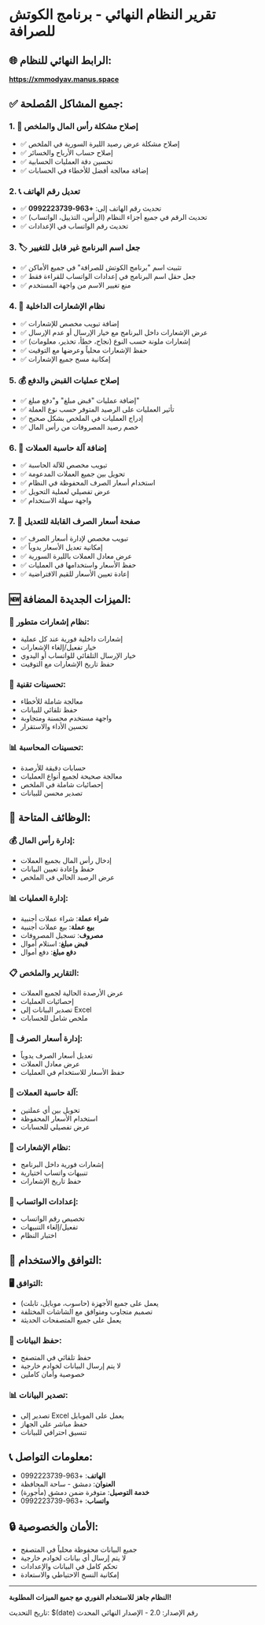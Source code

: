 # تقرير النظام النهائي - برنامج الكوتش للصرافة

## 🌐 الرابط النهائي للنظام:
**https://xmmodyav.manus.space**

## ✅ جميع المشاكل المُصلحة:

### 1. 🔧 إصلاح مشكلة رأس المال والملخص
- ✅ إصلاح مشكلة عرض رصيد الليرة السورية في الملخص
- ✅ إصلاح حساب الأرباح والخسائر
- ✅ تحسين دقة العمليات الحسابية
- ✅ إضافة معالجة أفضل للأخطاء في الحسابات

### 2. 📞 تعديل رقم الهاتف
- ✅ تحديث رقم الهاتف إلى: **+963-0992223739**
- ✅ تحديث الرقم في جميع أجزاء النظام (الرأس، التذييل، الواتساب)
- ✅ تحديث رقم الواتساب في الإعدادات

### 3. 🏷️ جعل اسم البرنامج غير قابل للتغيير
- ✅ تثبيت اسم "برنامج الكوتش للصرافة" في جميع الأماكن
- ✅ جعل حقل اسم البرنامج في إعدادات الواتساب للقراءة فقط
- ✅ منع تغيير الاسم من واجهة المستخدم

### 4. 🔔 نظام الإشعارات الداخلية
- ✅ إضافة تبويب مخصص للإشعارات
- ✅ عرض الإشعارات داخل البرنامج مع خيار الإرسال أو عدم الإرسال
- ✅ إشعارات ملونة حسب النوع (نجاح، خطأ، تحذير، معلومات)
- ✅ حفظ الإشعارات محلياً وعرضها مع التوقيت
- ✅ إمكانية مسح جميع الإشعارات

### 5. 💰 إصلاح عمليات القبض والدفع
- ✅ إضافة عمليات "قبض مبلغ" و"دفع مبلغ"
- ✅ تأثير العمليات على الرصيد المتوفر حسب نوع العملة
- ✅ إدراج العمليات في الملخص بشكل صحيح
- ✅ خصم رصيد المصروفات من رأس المال

### 6. 🧮 إضافة آلة حاسبة العملات
- ✅ تبويب مخصص للآلة الحاسبة
- ✅ تحويل بين جميع العملات المدعومة
- ✅ استخدام أسعار الصرف المحفوظة في النظام
- ✅ عرض تفصيلي لعملية التحويل
- ✅ واجهة سهلة الاستخدام

### 7. 💱 صفحة أسعار الصرف القابلة للتعديل
- ✅ تبويب مخصص لإدارة أسعار الصرف
- ✅ إمكانية تعديل الأسعار يدوياً
- ✅ عرض معادل العملات بالليرة السورية
- ✅ حفظ الأسعار واستخدامها في العمليات
- ✅ إعادة تعيين الأسعار للقيم الافتراضية

## 🆕 الميزات الجديدة المضافة:

### 📱 نظام إشعارات متطور:
- إشعارات داخلية فورية عند كل عملية
- خيار تفعيل/إلغاء الإشعارات
- خيار الإرسال التلقائي للواتساب أو اليدوي
- حفظ تاريخ الإشعارات مع التوقيت

### 🔧 تحسينات تقنية:
- معالجة شاملة للأخطاء
- حفظ تلقائي للبيانات
- واجهة مستخدم محسنة ومتجاوبة
- تحسين الأداء والاستقرار

### 📊 تحسينات المحاسبة:
- حسابات دقيقة للأرصدة
- معالجة صحيحة لجميع أنواع العمليات
- إحصائيات شاملة في الملخص
- تصدير محسن للبيانات

## 🎯 الوظائف المتاحة:

### 💰 إدارة رأس المال:
- إدخال رأس المال بجميع العملات
- حفظ وإعادة تعيين البيانات
- عرض الرصيد الحالي في الملخص

### 📊 إدارة العمليات:
- **شراء عملة**: شراء عملات أجنبية
- **بيع عملة**: بيع عملات أجنبية
- **مصروف**: تسجيل المصروفات
- **قبض مبلغ**: استلام أموال
- **دفع مبلغ**: دفع أموال

### 📋 التقارير والملخص:
- عرض الأرصدة الحالية لجميع العملات
- إحصائيات العمليات
- تصدير البيانات إلى Excel
- ملخص شامل للحسابات

### 💱 إدارة أسعار الصرف:
- تعديل أسعار الصرف يدوياً
- عرض معادل العملات
- حفظ الأسعار للاستخدام في العمليات

### 🧮 آلة حاسبة العملات:
- تحويل بين أي عملتين
- استخدام الأسعار المحفوظة
- عرض تفصيلي للحسابات

### 🔔 نظام الإشعارات:
- إشعارات فورية داخل البرنامج
- تنبيهات واتساب اختيارية
- حفظ تاريخ الإشعارات

### 📱 إعدادات الواتساب:
- تخصيص رقم الواتساب
- تفعيل/إلغاء التنبيهات
- اختبار النظام

## 📱 التوافق والاستخدام:

### 🖥️ التوافق:
- يعمل على جميع الأجهزة (حاسوب، موبايل، تابلت)
- تصميم متجاوب ومتوافق مع الشاشات المختلفة
- يعمل على جميع المتصفحات الحديثة

### 💾 حفظ البيانات:
- حفظ تلقائي في المتصفح
- لا يتم إرسال البيانات لخوادم خارجية
- خصوصية وأمان كاملين

### 📊 تصدير البيانات:
- تصدير إلى Excel يعمل على الموبايل
- حفظ مباشر على الجهاز
- تنسيق احترافي للبيانات

## 📞 معلومات التواصل:

- **الهاتف**: +963-0992223739
- **العنوان**: دمشق - ساحة المحافظة
- **خدمة التوصيل**: متوفرة ضمن دمشق (مأجورة)
- **واتساب**: +963-0992223739

## 🔒 الأمان والخصوصية:

- جميع البيانات محفوظة محلياً في المتصفح
- لا يتم إرسال أي بيانات لخوادم خارجية
- تحكم كامل في البيانات والإعدادات
- إمكانية النسخ الاحتياطي والاستعادة

---

**النظام جاهز للاستخدام الفوري مع جميع الميزات المطلوبة!**

تاريخ التحديث: $(date)
رقم الإصدار: 2.0 - الإصدار النهائي المحدث